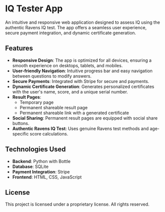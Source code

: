 # IQ Tester App

An intuitive and responsive web application designed to assess IQ using the authentic Ravens IQ test. The app offers a seamless user experience, secure payment integration, and dynamic certificate generation.

## Features

- **Responsive Design**: The app is optimized for all devices, ensuring a smooth experience on desktops, tablets, and mobiles.
- **User-friendly Navigation**: Intuitive progress bar and easy navigation between questions to modify answers.
- **Secure Payments**: Integrated with Stripe for secure and payments.
- **Dynamic Certificate Generation**: Generates personalized certificates with the user's name, score, and a unique serial number.
- **Result Pages**: 
  - Temporary page
  - Permanent shareable result page
  - Permanent shareable link with a generated certificate
- **Social Sharing**: Permanent result pages are equipped with social share buttons.
- **Authentic Ravens IQ Test**: Uses genuine Ravens test methods and age-specific score calculations.

## Technologies Used

- **Backend**: Python with Bottle
- **Database**: SQLite
- **Payment Integration**: Stripe
- **Frontend**: HTML, CSS, JavaScript

## License

This project is licensed under a proprietary license. All rights reserved.
